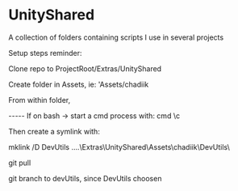 # UnityShared
A collection of folders containing scripts I use in several projects


Setup steps reminder:

Clone repo to ProjectRoot/Extras/UnityShared

Create folder in Assets, ie: 'Assets/chadiik

From within folder,

----- If on bash -> start a cmd process with: cmd \c

Then create a symlink with:

mklink /D DevUtils ..\..\Extras\UnityShared\Assets\chadiik\DevUtils\

git pull

git branch to devUtils, since DevUtils choosen

